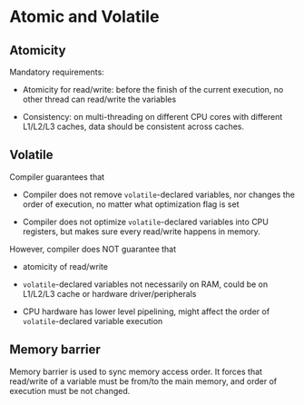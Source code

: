 # Atomic and Volatile

## Atomicity

Mandatory requirements:

* Atomicity for read/write: before the finish of the current execution, no other thread can read/write the variables

* Consistency: on multi-threading on different CPU cores with different L1/L2/L3 caches, data should be consistent across caches.

## Volatile

Compiler guarantees that

* Compiler does not remove `volatile`-declared variables, nor changes the order of execution, no matter what optimization flag is set

* Compiler does not optimize `volatile`-declared variables into CPU registers, but makes sure every read/write happens in memory.

However, compiler does NOT guarantee that

* atomicity of read/write

* `volatile`-declared variables not necessarily on RAM, could be on L1/L2/L3 cache or hardware driver/peripherals

* CPU hardware has lower level pipelining, might affect the order of `volatile`-declared variable execution

## Memory barrier

Memory barrier is used to sync memory access order. It forces that read/write of a variable must be from/to the main memory, and order of execution must be not changed.